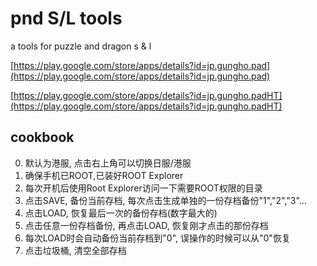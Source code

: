 pnd S/L tools
===

a tools for puzzle and dragon s &amp; l   

[https://play.google.com/store/apps/details?id=jp.gungho.pad](https://play.google.com/store/apps/details?id=jp.gungho.pad)

[https://play.google.com/store/apps/details?id=jp.gungho.padHT](https://play.google.com/store/apps/details?id=jp.gungho.padHT)

cookbook
---
0. 默认为港服, 点击右上角可以切换日服/港服
1. 确保手机已ROOT,已装好ROOT Explorer
2. 每次开机后使用Root Explorer访问一下需要ROOT权限的目录
3. 点击SAVE, 备份当前存档, 每次点击生成单独的一份存档备份"1","2","3"...
4. 点击LOAD, 恢复最后一次的备份存档(数字最大的)
5. 点击任意一份存档备份, 再点击LOAD, 恢复刚才点击的那份存档
6. 每次LOAD时会自动备份当前存档到"0", 误操作的时候可以从"0"恢复
7. 点击垃圾桶, 清空全部存档
